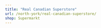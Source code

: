 ```yaml
---
title: "Real Canadian Superstore"
url: /north-york/real-canadian-superstore/
shop: Supermarkt
---
```

